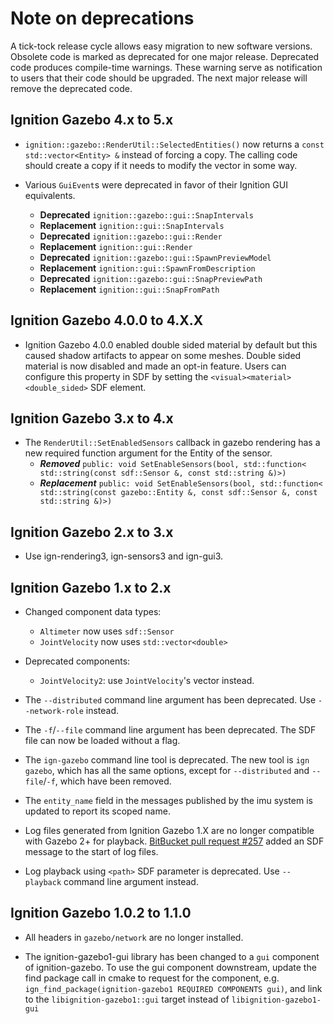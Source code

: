 # Note on deprecations
A tick-tock release cycle allows easy migration to new software versions.
Obsolete code is marked as deprecated for one major release.
Deprecated code produces compile-time warnings. These warning serve as
notification to users that their code should be upgraded. The next major
release will remove the deprecated code.

## Ignition Gazebo 4.x to 5.x

* `ignition::gazebo::RenderUtil::SelectedEntities()` now returns a
  `const std::vector<Entity> &` instead of forcing a copy. The calling code
  should create a copy if it needs to modify the vector in some way.

* Various `GuiEvent`s were deprecated in favor of their Ignition GUI
  equivalents.
  * **Deprecated** `ignition::gazebo::gui::SnapIntervals`
  * **Replacement** `ignition::gui::SnapIntervals`
  * **Deprecated** `ignition::gazebo::gui::Render`
  * **Replacement** `ignition::gui::Render`
  * **Deprecated** `ignition::gazebo::gui::SpawnPreviewModel`
  * **Replacement** `ignition::gui::SpawnFromDescription`
  * **Deprecated** `ignition::gazebo::gui::SnapPreviewPath`
  * **Replacement** `ignition::gui::SnapFromPath`

## Ignition Gazebo 4.0.0 to 4.X.X

* Ignition Gazebo 4.0.0 enabled double sided material by default but this
caused shadow artifacts to appear on some meshes. Double sided material is
now disabled and made an opt-in feature. Users can configure this property
in SDF by setting the `<visual><material><double_sided>` SDF element.

## Ignition Gazebo 3.x to 4.x

* The `RenderUtil::SetEnabledSensors` callback in gazebo rendering has a new
  required function argument for the Entity of the sensor.
    * ***Removed***
      `public: void SetEnableSensors(bool, std::function<
          std::string(const sdf::Sensor &, const std::string &)>)`
    * ***Replacement***
      `public: void SetEnableSensors(bool, std::function<
          std::string(const gazebo::Entity &,
          const sdf::Sensor &, const std::string &)>)`

## Ignition Gazebo 2.x to 3.x

* Use ign-rendering3, ign-sensors3 and ign-gui3.

## Ignition Gazebo 1.x to 2.x

* Changed component data types:
    * `Altimeter` now uses `sdf::Sensor`
    * `JointVelocity` now uses `std::vector<double>`

* Deprecated components:
    * `JointVelocity2`: use `JointVelocity`'s vector instead.

* The `--distributed` command line argument has been deprecated. Use
  `--network-role` instead.

* The `-f`/`--file` command line argument has been deprecated. The SDF
  file can now be loaded without a flag.

* The `ign-gazebo` command line tool is deprecated. The new tool is
  `ign gazebo`, which has all the same options, except for
  `--distributed` and `--file`/`-f`, which have been removed.

* The `entity_name` field in the messages published by the imu system is
updated to report its scoped name.

* Log files generated from Ignition Gazebo 1.X are no longer compatible with
Gazebo 2+ for playback. [BitBucket pull request
#257](https://osrf-migration.github.io/ignition-gh-pages/#!/ignitionrobotics/ign-gazebo/pull-requests/257)
added an SDF message to the start of log files.

* Log playback using `<path>` SDF parameter is deprecated. Use `--playback`
  command line argument instead.

## Ignition Gazebo 1.0.2 to 1.1.0

* All headers in `gazebo/network` are no longer installed.

* The ignition-gazebo1-gui library has been changed to a `gui` component of
ignition-gazebo. To use the gui component downstream, update the find package
call in cmake to request for the component, e.g.
`ign_find_package(ignition-gazebo1 REQUIRED COMPONENTS gui)`, and link to the
`libignition-gazebo1::gui` target instead of `libignition-gazebo1-gui`
